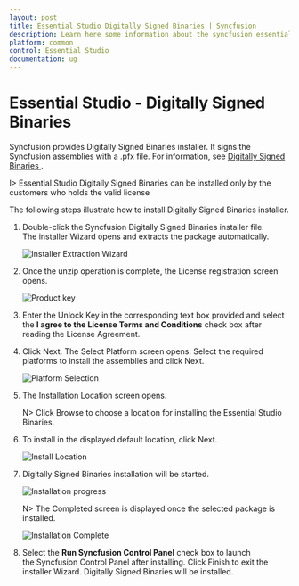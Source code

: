 ```yaml
---
layout: post
title: Essential Studio Digitally Signed Binaries | Syncfusion
description: Learn here some information about the syncfusion essential studio digitally signed binaries and more details for installation
platform: common
control: Essential Studio
documentation: ug
---
```


# Essential Studio - Digitally Signed Binaries

Syncfusion provides Digitally Signed Binaries installer. It signs the Syncfusion assemblies with a .pfx file. For information, see [Digitally Signed Binaries ](http://www.syncfusion.com/support/kb/7671). 

I> Essential Studio Digitally Signed Binaries can be installed only by the customers who holds the valid license

The following steps illustrate how to install Digitally Signed Binaries installer.

1.  Double-click the Syncfusion Digitally Signed Binaries installer file. The installer Wizard opens and extracts the package automatically. 
   
    ![Installer Extraction Wizard](Digitally-Signed-Binaries-images/Digitally-Signed-Assemblies-Setup_img1.png)

2.  Once the unzip operation is complete, the License registration screen opens.

    ![Product key](Digitally-Signed-Binaries-images/Digitally-Signed-Assemblies-Setup_img2.png)

3.  Enter the Unlock Key in the corresponding text box provided and select the **I agree to the License Terms and Conditions** check box after reading the License Agreement.

4.  Click Next. The Select Platform screen opens. Select the required platforms to install the assemblies and click Next.

    ![Platform Selection](Digitally-Signed-Binaries-images/Digitally-Signed-Assemblies-Setup_img3.png)

5.  The Installation Location screen opens.
   
    N> Click Browse to choose a location for installing the Essential Studio Binaries.

6.  To install in the displayed default location, click Next.

    ![Install Location](Digitally-Signed-Binaries-images/Digitally-Signed-Assemblies-Setup_img4.png)
   
7.  Digitally Signed Binaries installation will be started.

    ![Installation progress](Digitally-Signed-Binaries-images/Digitally-Signed-Assemblies-Setup_img5.png)

    N> The Completed screen is displayed once the selected package is installed.
    
    ![Installation Complete](Digitally-Signed-Binaries-images/Digitally-Signed-Assemblies-Setup_img6.png)

8. Select the **Run Syncfusion Control Panel** check box to launch the Syncfusion Control Panel after installing. Click Finish to exit the installer Wizard. Digitally Signed Binaries will be installed.